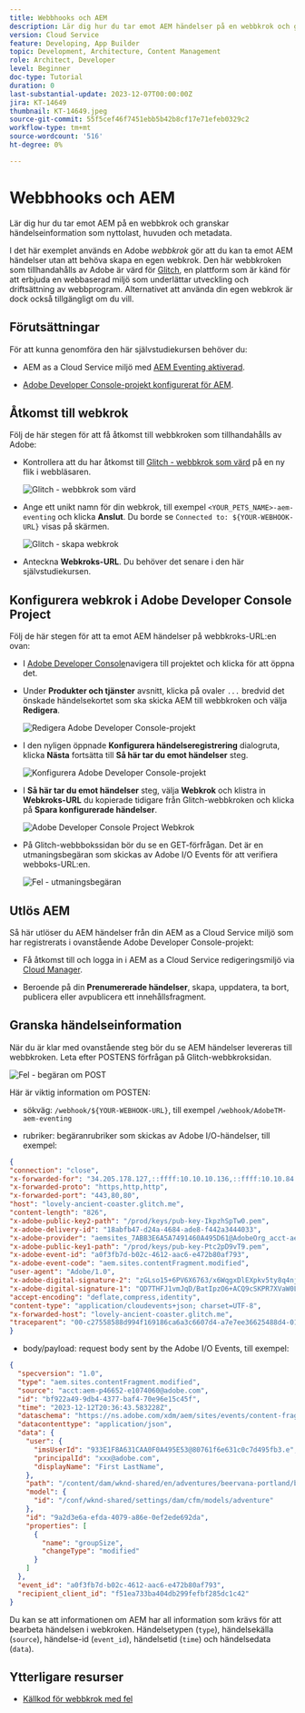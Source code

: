```yaml
---
title: Webbhooks och AEM
description: Lär dig hur du tar emot AEM händelser på en webbkrok och granskar händelseinformation som nyttolast, rubriker och metadata.
version: Cloud Service
feature: Developing, App Builder
topic: Development, Architecture, Content Management
role: Architect, Developer
level: Beginner
doc-type: Tutorial
duration: 0
last-substantial-update: 2023-12-07T00:00:00Z
jira: KT-14649
thumbnail: KT-14649.jpeg
source-git-commit: 55f5cef46f7451ebb5b42b8cf17e71efeb0329c2
workflow-type: tm+mt
source-wordcount: '516'
ht-degree: 0%

---
```



# Webbhooks och AEM

Lär dig hur du tar emot AEM på en webbkrok och granskar händelseinformation som nyttolast, huvuden och metadata.

I det här exemplet används en Adobe _webbkrok_ gör att du kan ta emot AEM händelser utan att behöva skapa en egen webkrok. Den här webbkroken som tillhandahålls av Adobe är värd för [Glitch](https://glitch.com/), en plattform som är känd för att erbjuda en webbaserad miljö som underlättar utveckling och driftsättning av webbprogram. Alternativet att använda din egen webkrok är dock också tillgängligt om du vill.

## Förutsättningar

För att kunna genomföra den här självstudiekursen behöver du:

- AEM as a Cloud Service miljö med [AEM Eventing aktiverad](https://developer.adobe.com/experience-cloud/experience-manager-apis/guides/events/#enable-aem-events-on-your-aem-cloud-service-environment).

- [Adobe Developer Console-projekt konfigurerat för AEM](https://developer.adobe.com/experience-cloud/experience-manager-apis/guides/events/#how-to-subscribe-to-aem-events-in-the-adobe-developer-console).

## Åtkomst till webkrok

Följ de här stegen för att få åtkomst till webbkroken som tillhandahålls av Adobe:

- Kontrollera att du har åtkomst till [Glitch - webbkrok som värd](https://lovely-ancient-coaster.glitch.me/) på en ny flik i webbläsaren.

  ![Glitch - webbkrok som värd](../assets/examples/webhook/glitch-hosted-webhook.png)

- Ange ett unikt namn för din webkrok, till exempel `<YOUR_PETS_NAME>-aem-eventing` och klicka **Anslut**. Du borde se `Connected to: ${YOUR-WEBHOOK-URL}` visas på skärmen.

  ![Glitch - skapa webkrok](../assets/examples/webhook/glitch-create-webhook.png)

- Anteckna **Webkroks-URL**. Du behöver det senare i den här självstudiekursen.

## Konfigurera webkrok i Adobe Developer Console Project

Följ de här stegen för att ta emot AEM händelser på webbkroks-URL:en ovan:

- I [Adobe Developer Console](https://developer.adobe.com)navigera till projektet och klicka för att öppna det.

- Under **Produkter och tjänster** avsnitt, klicka på ovaler `...` bredvid det önskade händelsekortet som ska skicka AEM till webbkroken och välja **Redigera**.

  ![Redigera Adobe Developer Console-projekt](../assets/examples/webhook/adobe-developer-console-project-edit.png)

- I den nyligen öppnade **Konfigurera händelseregistrering** dialogruta, klicka **Nästa** fortsätta till **Så här tar du emot händelser** steg.

  ![Konfigurera Adobe Developer Console-projekt](../assets/examples/webhook/adobe-developer-console-project-configure.png)

- I **Så här tar du emot händelser** steg, välja **Webkrok** och klistra in **Webkroks-URL** du kopierade tidigare från Glitch-webbkroken och klicka på **Spara konfigurerade händelser**.

  ![Adobe Developer Console Project Webkrok](../assets/examples/webhook/adobe-developer-console-project-webhook.png)

- På Glitch-webbbokssidan bör du se en GET-förfrågan. Det är en utmaningsbegäran som skickas av Adobe I/O Events för att verifiera webboks-URL:en.

  ![Fel - utmaningsbegäran](../assets/examples/webhook/glitch-challenge-request.png)


## Utlös AEM

Så här utlöser du AEM händelser från din AEM as a Cloud Service miljö som har registrerats i ovanstående Adobe Developer Console-projekt:

- Få åtkomst till och logga in i AEM as a Cloud Service redigeringsmiljö via [Cloud Manager](https://my.cloudmanager.adobe.com/).

- Beroende på din **Prenumererade händelser**, skapa, uppdatera, ta bort, publicera eller avpublicera ett innehållsfragment.

## Granska händelseinformation

När du är klar med ovanstående steg bör du se AEM händelser levereras till webbkroken. Leta efter POSTENS förfrågan på Glitch-webbkroksidan.

![Fel - begäran om POST](../assets/examples/webhook/glitch-post-request.png)

Här är viktig information om POSTEN:

- sökväg: `/webhook/${YOUR-WEBHOOK-URL}`, till exempel `/webhook/AdobeTM-aem-eventing`

- rubriker: begäranrubriker som skickas av Adobe I/O-händelser, till exempel:

```json
{
"connection": "close",
"x-forwarded-for": "34.205.178.127,::ffff:10.10.10.136,::ffff:10.10.84.114",
"x-forwarded-proto": "https,http,http",
"x-forwarded-port": "443,80,80",
"host": "lovely-ancient-coaster.glitch.me",
"content-length": "826",
"x-adobe-public-key2-path": "/prod/keys/pub-key-IkpzhSpTw0.pem",
"x-adobe-delivery-id": "18abfb47-d24a-4684-ade8-f442a3444033",
"x-adobe-provider": "aemsites_7ABB3E6A5A7491460A495D61@AdobeOrg_acct-aem-p46652-e1074060@adobe.com",
"x-adobe-public-key1-path": "/prod/keys/pub-key-Ptc2pD9vT9.pem",
"x-adobe-event-id": "a0f3fb7d-b02c-4612-aac6-e472b80af793",
"x-adobe-event-code": "aem.sites.contentFragment.modified",
"user-agent": "Adobe/1.0",
"x-adobe-digital-signature-2": "zGLso15+6PV6X6763/x6WqgxDlEXpkv5ty8q4njaq3aUngAI9VCcYonbScEjljRluzjZ05uMJmRfNxwjj60syxEJPuc0dpmMU635gfna7I4T7IaHs496wx4m2E5mvCM+aKbNQ+NPOutyTqI8Ovq29P2P87GIgMlGhAtOaxRVGNc6ksBxc2tCWbrKUhW8hPJ0sHphU499dN4TT32xrZaiRw4akT3M/hYydsA8dcWpJ7S4dpuDS21YyDHAB8s9Dawtr3fyPEyLgZzpwZDfCqQ8gdSCGqKscE4pScwqPkKOYCHDnBvDZVe583jhcZbHGjk7Ncp/FrgQk7avWsk5XlzcuA==",
"x-adobe-digital-signature-1": "QD7THFJ1vmJqD/BatIpzO6+ACQ9cSKPR7XVaW0LI7cN/xs7ucyri6dmkerOPe9EJpjGoqCg8rxWedrIRQB3lgVskChbHH3Ujx5YG0aTQLSd1Lsn5CFbW1U0l0GqId9Cnd6MccrqSznZXcdW1rMFuRk8+gqwabBifSaLbu3r30G5hmqQd72VtiYTE4m23O3jYIMiv62pRP+a+p4NjNj1XG320uRSry+BPniTjDJ6oN/Ng7aUEKML8idZ/ZTqeh/rJSrVO95UryUolFDRwDkRn5zKonbvhSLAeXzaPhvimWUHtldq9M1WTyRMpsBk8BRzaklxlq+woJ2UjYPUIEzjotw==",
"accept-encoding": "deflate,compress,identity",
"content-type": "application/cloudevents+json; charset=UTF-8",
"x-forwarded-host": "lovely-ancient-coaster.glitch.me",
"traceparent": "00-c27558588d994f169186ca6a3c6607d4-a7e7ee36625488d4-01"
}
```

- body/payload: request body sent by the Adobe I/O Events, till exempel:

```json
{
  "specversion": "1.0",
  "type": "aem.sites.contentFragment.modified",
  "source": "acct:aem-p46652-e1074060@adobe.com",
  "id": "bf922a49-9db4-4377-baf4-70e96e15c45f",
  "time": "2023-12-12T20:36:43.583228Z",
  "dataschema": "https://ns.adobe.com/xdm/aem/sites/events/content-fragment-modified.json",
  "datacontenttype": "application/json",
  "data": {
    "user": {
      "imsUserId": "933E1F8A631CAA0F0A495E53@80761f6e631c0c7d495fb3.e",
      "principalId": "xxx@adobe.com",
      "displayName": "First LastName",
    },
    "path": "/content/dam/wknd-shared/en/adventures/beervana-portland/beervana-in-portland",
    "model": {
      "id": "/conf/wknd-shared/settings/dam/cfm/models/adventure"
    },
    "id": "9a2d3e6a-efda-4079-a86e-0ef2ede692da",
    "properties": [
      {
        "name": "groupSize",
        "changeType": "modified"
      }
    ]
  },
  "event_id": "a0f3fb7d-b02c-4612-aac6-e472b80af793",
  "recipient_client_id": "f51ea733ba404db299fefbf285dc1c42"
}
```

Du kan se att informationen om AEM har all information som krävs för att bearbeta händelsen i webkroken. Händelsetypen (`type`), händelsekälla (`source`), händelse-id (`event_id`), händelsetid (`time`) och händelsedata (`data`).

## Ytterligare resurser

- [Källkod för webbkrok med fel](https://glitch.com/edit/#!/bedårande-antika-coaster)